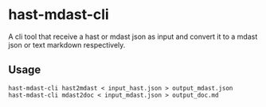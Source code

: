 # hast-mdast-cli
A cli tool that receive a hast or mdast json as input and convert it to a mdast json or text markdown respectively.

## Usage
```
hast-mdast-cli hast2mdast < input_hast.json > output_mdast.json
hast-mdast-cli mdast2doc < input_mdast.json > output_doc.md

